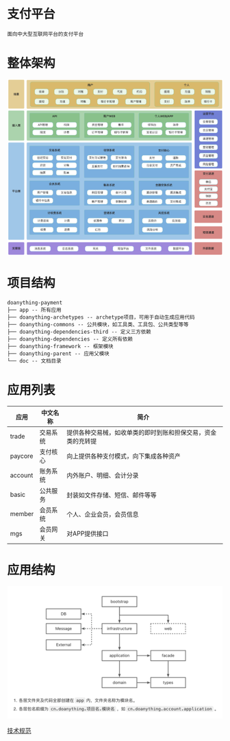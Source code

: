 # 支付平台

    面向中大型互联网平台的支付平台

# 整体架构

![架构图](https://github.com/remind/doanything-payment/blob/main/doc/img/architecture.png)

# 项目结构
    doanything-payment
    ├── app -- 所有应用
    ├── doanything-archetypes -- archetype项目，可用于自动生成应用代码
    ├── doanything-commons -- 公共模块，如工具类、工具包、公共类型等等
    ├── doanything-dependencies-third -- 定义三方依赖
    ├── doanything-dependencies -- 定义所有依赖
    ├── doanything-framework -- 框架模块
    ├── doanything-parent -- 应用父模块
    └── doc -- 文档目录

# 应用列表

| 应用      | 中文名称 | 简介                             |
|---------|------|--------------------------------|
| trade   | 交易系统 | 提供各种交易械，如收单类的即时到账和担保交易，资金类的充转提 
| paycore | 支付核心 | 向上提供各种支付模式，向下集成各种资产            |
| account | 账务系统 | 内外账户、明细、会计分录                   |
| basic   | 公共服务 | 封装如文件存储、短信、邮件等等                |
| member  | 会员系统 | 个人、企业会员，会员信息                   |
| mgs     | 会员网关 | 对APP提供接口                       |


# 应用结构

![架构图](https://github.com/remind/doanything-payment/blob/main/doc/img/app-architecture.png)

[技术规范](https://www.yuque.com/fengyu-sfney/uc5srd/qfxlya2nx73cggl8?singleDoc#)

